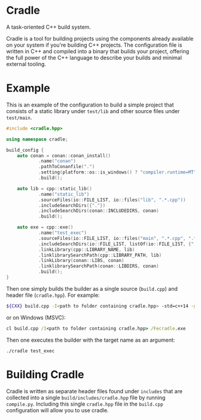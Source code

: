 # Cradle
A task-oriented C++ build system.

Cradle is a tool for building projects using the components already available on your system if you're building C++ projects. The configuration file is written in C++ and compiled into a binary that builds your project, offering the full power of the C++ language to describe your builds and minimal external tooling.

# Example
This is an example of the configuration to build a simple project that consists of a static library under `test/lib` and other source files under `test/main`.
```cpp
#include <cradle.hpp>

using namespace cradle;

build_config {
	auto conan = conan::conan_install()
			.name("conan")
			.pathToConanfile(".")
			.setting(platform::os::is_windows() ? "compiler.runtime=MT" : "")
			.build();

	auto lib = cpp::static_lib()
			.name("static_lib")
			.sourceFiles(io::FILE_LIST, io::files("lib", ".*.cpp"))
			.includeSearchDirs({"."})
			.includeSearchDirs(conan::INCLUDEDIRS, conan)
			.build();

	auto exe = cpp::exe()
			.name("test_exec")
			.sourceFiles(io::FILE_LIST, io::files("main", ".*.cpp", ".*/build.cpp"))
			.includeSearchDirs(io::FILE_LIST, listOf(io::FILE_LIST, {"."}))
			.linkLibrary(cpp::LIBRARY_NAME, lib)
			.linklibrarySearchPath(cpp::LIBRARY_PATH, lib)
			.linkLibrary(conan::LIBS, conan)
			.linklibrarySearchPath(conan::LIBDIRS, conan)
			.build();
}
```

Then one simply builds the builder as a single source (`build.cpp`) and header file (`cradle.hpp`). For example:
```sh
${CXX} build.cpp -I<path to folder containing cradle.hpp> -std=c++14 -g -o cradle.out
```
or on Windows (MSVC):
```bat
cl build.cpp /I<path to folder containing cradle.hpp> /Fecradle.exe
```

Then one executes the builder with the target name as an argument:
```
./cradle test_exec
```

# Building Cradle
Cradle is written as separate header files found under `includes` that are collected into a single `build/includes/cradle.hpp` file by running `compile.py`. Including this single `cradle.hpp` file in the `build.cpp` configuration will allow you to use cradle.
